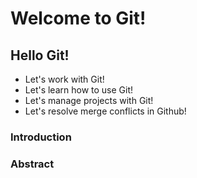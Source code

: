 # Welcome to Git!

## Hello Git!

- Let's work with Git!
- Let's learn how to use Git!
- Let's manage projects with Git!
- Let's resolve merge conflicts in Github!

### Introduction

### Abstract